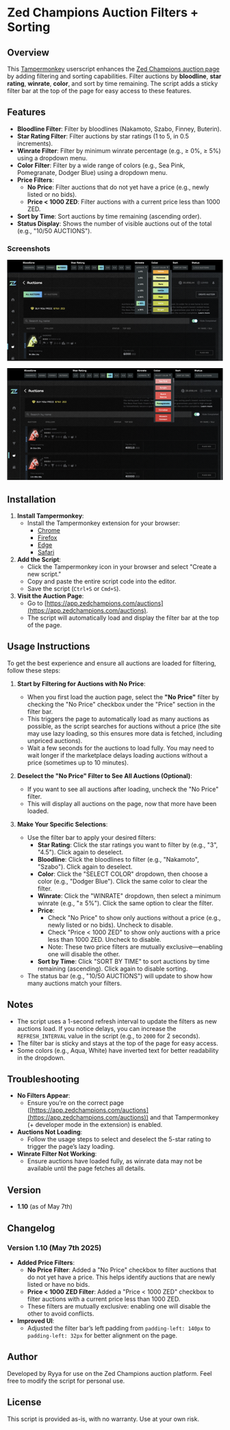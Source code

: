 # Zed Champions Auction Filters + Sorting

## Overview
This [Tampermonkey](https://www.tampermonkey.net/) userscript enhances the [Zed Champions auction page](https://app.zedchampions.com/auctions) by adding filtering and sorting capabilities. Filter auctions by **bloodline**, **star rating**, **winrate**, **color**,  and sort by time remaining. The script adds a sticky filter bar at the top of the page for easy access to these features.

## Features
- **Bloodline Filter**: Filter by bloodlines (Nakamoto, Szabo, Finney, Buterin).
- **Star Rating Filter**: Filter auctions by star ratings (1 to 5, in 0.5 increments).
- **Winrate Filter**: Filter by minimum winrate percentage (e.g., ≥ 0%, ≥ 5%) using a dropdown menu.
- **Color Filter**: Filter by a wide range of colors (e.g., Sea Pink, Pomegranate, Dodger Blue) using a dropdown menu.
- **Price Filters**:
  - **No Price**: Filter auctions that do not yet have a price (e.g., newly listed or no bids).
  - **Price < 1000 ZED**: Filter auctions with a current price less than 1000 ZED.
- **Sort by Time**: Sort auctions by time remaining (ascending order).
- **Status Display**: Shows the number of visible auctions out of the total (e.g., "10/50 AUCTIONS").

### Screenshots
![Auction Filter Preview 1](https://raw.githubusercontent.com/itsryya/zed-champions-auction-filter/main/auctionfilter-preview-1.png)

![Auction Filter Preview 2](https://raw.githubusercontent.com/itsryya/zed-champions-auction-filter/main/auctionfilter-preview-2.png)


## Installation
1. **Install Tampermonkey**:
   - Install the Tampermonkey extension for your browser:
     - [Chrome](https://chrome.google.com/webstore/detail/tampermonkey/dhdgffkkebhmkfjojejmpbldmpobfkfo)
     - [Firefox](https://addons.mozilla.org/en-US/firefox/addon/tampermonkey/)
     - [Edge](https://microsoftedge.microsoft.com/addons/detail/tampermonkey/iikmkjmpaadaobahmlepeloendndfphd)
     - [Safari](https://apps.apple.com/us/app/tampermonkey/id1482490089)
2. **Add the Script**:
   - Click the Tampermonkey icon in your browser and select "Create a new script."
   - Copy and paste the entire script code into the editor.
   - Save the script (`Ctrl+S` or `Cmd+S`).
3. **Visit the Auction Page**:
   - Go to [https://app.zedchampions.com/auctions](https://app.zedchampions.com/auctions).
   - The script will automatically load and display the filter bar at the top of the page.

## Usage Instructions
To get the best experience and ensure all auctions are loaded for filtering, follow these steps:

1. **Start by Filtering for Auctions with No Price**:
   - When you first load the auction page, select the **"No Price"** filter by checking the "No Price" checkbox under the "Price" section in the filter bar.
   - This triggers the page to automatically load as many auctions as possible, as the script searches for auctions without a price (the site may use lazy loading, so this ensures more data is fetched, including unpriced auctions).
   - Wait a few seconds for the auctions to load fully. You may need to wait longer if the marketplace delays loading auctions without a price (sometimes up to 10 minutes).

2. **Deselect the "No Price" Filter to See All Auctions (Optional)**:
   - If you want to see all auctions after loading, uncheck the "No Price" filter.
   - This will display all auctions on the page, now that more have been loaded.

3. **Make Your Specific Selections**:
   - Use the filter bar to apply your desired filters:
     - **Star Rating**: Click the star ratings you want to filter by (e.g., "3", "4.5"). Click again to deselect.
     - **Bloodline**: Click the bloodlines to filter (e.g., "Nakamoto", "Szabo"). Click again to deselect.
     - **Color**: Click the "SELECT COLOR" dropdown, then choose a color (e.g., "Dodger Blue"). Click the same color to clear the filter.
     - **Winrate**: Click the "WINRATE" dropdown, then select a minimum winrate (e.g., "≥ 5%"). Click the same option to clear the filter.
     - **Price**:
       - Check "No Price" to show only auctions without a price (e.g., newly listed or no bids). Uncheck to disable.
       - Check "Price < 1000 ZED" to show only auctions with a price less than 1000 ZED. Uncheck to disable.
       - Note: These two price filters are mutually exclusive—enabling one will disable the other.
     - **Sort by Time**: Click "SORT BY TIME" to sort auctions by time remaining (ascending). Click again to disable sorting.
   - The status bar (e.g., "10/50 AUCTIONS") will update to show how many auctions match your filters.

## Notes
- The script uses a 1-second refresh interval to update the filters as new auctions load. If you notice delays, you can increase the `REFRESH_INTERVAL` value in the script (e.g., to `2000` for 2 seconds).
- The filter bar is sticky and stays at the top of the page for easy access.
- Some colors (e.g., Aqua, White) have inverted text for better readability in the dropdown.

## Troubleshooting
- **No Filters Appear**:
  - Ensure you’re on the correct page ([https://app.zedchampions.com/auctions](https://app.zedchampions.com/auctions)) and that Tampermonkey (+ developer mode in the extension) is enabled.
- **Auctions Not Loading**:
  - Follow the usage steps to select and deselect the 5-star rating to trigger the page’s lazy loading.
- **Winrate Filter Not Working**:
  - Ensure auctions have loaded fully, as winrate data may not be available until the page fetches all details.

## Version
- **1.10** (as of May 7th)

## Changelog

### Version 1.10 (May 7th 2025)
- **Added Price Filters**:
  - **No Price Filter**: Added a "No Price" checkbox to filter auctions that do not yet have a price. This helps identify auctions that are newly listed or have no bids.
  - **Price < 1000 ZED Filter**: Added a "Price < 1000 ZED" checkbox to filter auctions with a current price less than 1000 ZED.
  - These filters are mutually exclusive: enabling one will disable the other to avoid conflicts.
- **Improved UI**:
  - Adjusted the filter bar’s left padding from `padding-left: 140px` to `padding-left: 32px` for better alignment on the page.

## Author
Developed by Ryya for use on the Zed Champions auction platform. Feel free to modify the script for personal use.

## License
This script is provided as-is, with no warranty. Use at your own risk.
